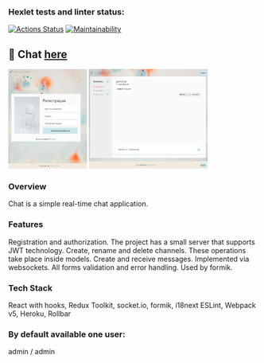### Hexlet tests and linter status:

[![Actions Status](https://github.com/MilaNick/frontend-project-12/workflows/hexlet-check/badge.svg)](https://github.com/MilaNick/frontend-project-12/actions)
[![Maintainability](https://api.codeclimate.com/v1/badges/380c1b7806a4bcad9861/maintainability)](https://codeclimate.com/github/MilaNick/frontend-project-12/maintainability)

## 💬 Chat [here](https://milachat.herokuapp.com/)  

<img src='./src/assets/images/chat.jpg' alt='' height='200'/>
<img src='./src/assets/images/chat_1.jpg' alt='' height='200'/>

### Overview
Chat is a simple real-time chat application.  

### Features
Registration and authorization. The project has a small server that supports JWT technology.
Create, rename and delete channels. These operations take place inside models.
Create and receive messages. Implemented via websockets.
All forms validation and error handling. Used by formik.

### Tech Stack
React with hooks, Redux Toolkit, socket.io, formik, i18next
ESLint, Webpack v5, Heroku, Rollbar

### By default available one user: 
admin / admin